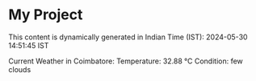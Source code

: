 # My Project

This content is dynamically generated in Indian Time (IST): 2024-05-30 14:51:45 IST


Current Weather in Coimbatore:
Temperature: 32.88 °C
Condition: few clouds
